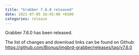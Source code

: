 ```yaml
---
title: "Grabber 7.6.0 released"
date: 2021-07-05 16:45:00 +0100
categories: release
---
```



Grabber 7.6.0 has been released.

The list of changes and download links can be found on Github:  
<https://github.com/Bionus/imgbrd-grabber/releases/tag/v7.6.0>